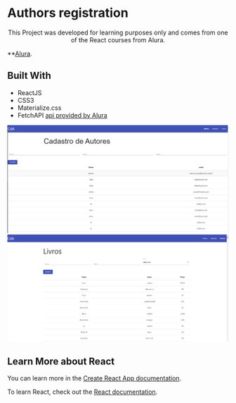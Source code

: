 # Authors registration

<p align="center" >
This Project was developed for learning purposes only and comes from one of the React courses from Alura.
</p>

**[Alura](https://www.alura.com.br/).

## Built With

- ReactJS
- CSS3
- Materialize.css
- FetchAPI [api provided by Alura](http://cdc-react.herokuapp.com/api/)

<p align="center">
  <img src="src/assets/cda-01.png" />
  <img src="src/assets/cda-02.png" />
</p>

## Learn More about React

You can learn more in the [Create React App documentation](https://facebook.github.io/create-react-app/docs/getting-started).

To learn React, check out the [React documentation](https://reactjs.org/).


